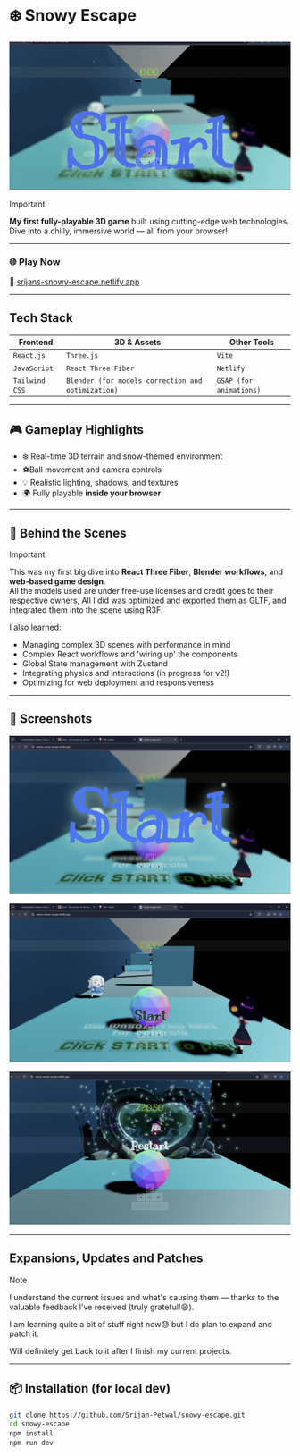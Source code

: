 # ❄️ Snowy Escape

![Snowy Escape Banner](images/GamePlay-gif.gif) <!-- Replace with your own GIF or banner -->
>[!IMPORTANT]
>  **My first fully-playable 3D game** built using cutting-edge web technologies.  
> Dive into a chilly, immersive world — all from your browser!

---

### 🌐 **Play Now**
🧊 [srijans-snowy-escape.netlify.app](https://srijans-snowy-escape.netlify.app)

---

## Tech Stack

| Frontend | 3D & Assets | Other Tools |
|----------|-------------|-------------|
| `React.js` | `Three.js` | `Vite` |
| `JavaScript` | `React Three Fiber` | `Netlify` |
| `Tailwind CSS` | `Blender (for models correction and optimization)` | `GSAP (for animations)` |

---

## 🎮 Gameplay Highlights

- ❄️ Real-time 3D terrain and snow-themed environment
- ⚽Ball movement and camera controls
- 💡 Realistic lighting, shadows, and textures
- 🌍 Fully playable **inside your browser**

---

## 🧠 Behind the Scenes
>[!IMPORTANT]
> This was my first big dive into **React Three Fiber**, **Blender workflows**, and **web-based game design**.  
> All the models used are under free-use licenses and credit goes to their respective owners, All I did was optimized and exported them as GLTF, and integrated them into the scene using R3F.

I also learned:
- Managing complex 3D scenes with performance in mind
- Complex React workflows and 'wiring up' the components
- Global State management with Zustand
- Integrating physics and interactions (in progress for v2!)
- Optimizing for web deployment and responsiveness

---

## 📸 Screenshots

![Screenshot-1](images/ScreenShot-1.png) <!-- Put your main game environment screenshot here -->

![Screenshot-2](images/ScreenShot-2.png) <!-- Screenshot of character in motion -->

![Screenshot-3](images/ScreenShot-4.png) <!-- Screenshot showing lighting/shadow setup -->

---
## Expansions, Updates and Patches
> [!NOTE]
>
> I understand the current issues and what's causing them — thanks to the valuable feedback I’ve received (truly grateful!😄).
>
> I am learning quite a bit of stuff right now😓 but I do plan to expand and patch it.
>
> Will definitely get back to it after I finish my current projects.
---

## 📦 Installation (for local dev)

```bash
git clone https://github.com/Srijan-Petwal/snowy-escape.git
cd snowy-escape
npm install
npm run dev

